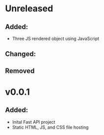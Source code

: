 # Unreleased

## Added: 
 - Three JS rendered object using JavaScript

## Changed:

## Removed

# v0.0.1

## Added:
 - Inital Fast API project
 - Static HTML, JS, and CSS file hosting